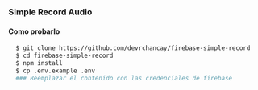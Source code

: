 ### Simple Record Audio

#### Como probarlo

```bash
  $ git clone https://github.com/devrchancay/firebase-simple-record
  $ cd firebase-simple-record
  $ npm install
  $ cp .env.example .env
  ### Reemplazar el contenido con las credenciales de firebase
```
